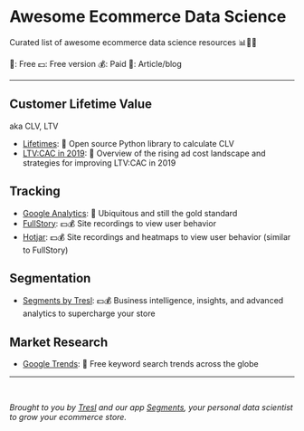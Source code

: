 # Awesome Ecommerce Data Science

Curated list of awesome ecommerce data science resources 📊💎💪

💸: Free
💵: Free version
💰: Paid
📰: Article/blog

---

## Customer Lifetime Value

aka CLV, LTV

* [Lifetimes](https://github.com/CamDavidsonPilon/lifetimes): 💸 Open source Python library to calculate CLV
* [LTV:CAC in 2019](https://blog.rechargepayments.com/current-trends-why-ltv-should-be-your-only-focus-in-2019/): 📰 Overview of the rising ad cost landscape and strategies for improving LTV:CAC in 2019

## Tracking

* [Google Analytics](https://analytics.google.com/analytics/web/): 💸 Ubiquitous and still the gold standard
* [FullStory](https://www.fullstory.com/): 💵💰 Site recordings to view user behavior
* [Hotjar](https://www.hotjar.com/): 💵💰 Site recordings and heatmaps to view user behavior (similar to FullStory)

## Segmentation

* [Segments by Tresl](https://segments.tresl.co): 💵💰 Business intelligence, insights, and advanced analytics to supercharge your store

## Market Research

* [Google Trends](): 💸 Free keyword search trends across the globe

---

<br>

*Brought to you by [Tresl](https://tresl.co) and our app [Segments](https://segments.tresl.co), your personal data scientist to grow your ecommerce store.*
